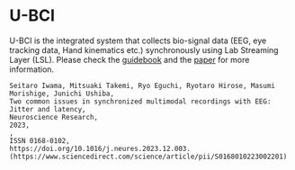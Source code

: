 # U-BCI

U-BCI is the integrated system that collects bio-signal data (EEG, eye tracking data, Hand kinematics etc.) synchronously using Lab Streaming Layer (LSL).
Please check the [guidebook](https://docs.google.com/document/d/1bhhI95ILIQAwalakF6iXgKjvT8xTE3FMfh2FEUU6zqo/edit?usp=sharing) and the [paper](https://doi.org/10.1016/j.neures.2023.12.003) for more information.


```
Seitaro Iwama, Mitsuaki Takemi, Ryo Eguchi, Ryotaro Hirose, Masumi Morishige, Junichi Ushiba,
Two common issues in synchronized multimodal recordings with EEG: Jitter and latency,
Neuroscience Research,
2023,
,
ISSN 0168-0102,
https://doi.org/10.1016/j.neures.2023.12.003.
(https://www.sciencedirect.com/science/article/pii/S0168010223002201)
```
